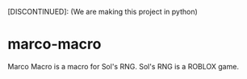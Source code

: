 [DISCONTINUED]: (We are making this project in python)

# marco-macro
Marco Macro is a macro for Sol's RNG.
Sol's RNG is a ROBLOX game.

 
                                                               

                                                               
